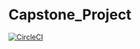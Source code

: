 # Capstone_Project

[![CircleCI](https://circleci.com/gh/NewthingAde/Capstone_Project/tree/main.svg?style=svg)](https://circleci.com/gh/NewthingAde/Capstone_Project/tree/main)

